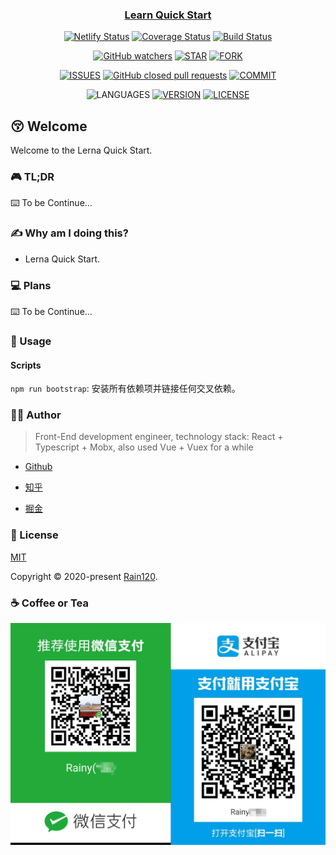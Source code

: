 <h3 align="center">
  <a href="https://github.com/Rain120/lerna-quick-start">Learn Quick Start</a>
</h3>

<div align="center">

[![Netlify Status](https://api.netlify.com/api/v1/badges/aa1cb15a-9a66-42df-ab3b-6cf8a607c9c4/deploy-status)](https://app.netlify.com/sites/lerna-quick-start/deploys) [![Coverage Status](https://coveralls.io/repos/github/Rain120/lerna-quick-start/badge.svg?branch=master)](https://coveralls.io/github/Rain120/lerna-quick-start?branch=master) [![Build Status](https://travis-ci.org/Rain120/lerna-quick-start.svg?branch=master)](https://travis-ci.org/Rain120/lerna-quick-start)

[![GitHub watchers](https://img.shields.io/github/watchers/rain120/lerna-quick-start?style=social)](https://github.com/Rain120/lerna-quick-start/watchers)
[![STAR](https://img.shields.io/github/stars/rain120/lerna-quick-start?style=social)](https://github.com/Rain120/lerna-quick-start/stargazers) [![FORK](https://img.shields.io/github/forks/rain120/lerna-quick-start?style=social)](https://github.com/Rain120/lerna-quick-start/network/members)

[![ISSUES](https://img.shields.io/github/issues/rain120/lerna-quick-start?style=flat-square)](https://github.com/Rain120/lerna-quick-start/issues) [![GitHub closed pull requests](https://img.shields.io/github/issues-pr-closed/rain120/lerna-quick-start?style=flat-square)](https://github.com/Rain120/lerna-quick-start/pulls) [![COMMIT](https://img.shields.io/github/last-commit/rain120/lerna-quick-start?style=flat-square)](https://github.com/Rain120/lerna-quick-start/commits/master)

<!-- [![TEST](https://github.com/rain120/lerna-quick-start/workflows/.github/workflows/test.yml/badge.svg)](https://github.com/Rain120/lerna-quick-start/actions) -->

![LANGUAGES](https://img.shields.io/github/languages/top/rain120/lerna-quick-start?style=flat-square)
[![VERSION](https://img.shields.io/github/package-json/v/rain120/lerna-quick-start?style=flat-square)](https://github.com/Rain120/lerna-quick-start/blob/master/package.json) [![LICENSE](https://img.shields.io/github/license/rain120/lerna-quick-start?style=flat-square)](https://github.com/Rain120/lerna-quick-start/blob/master/LICENSE)

</div>

## 😚 Welcome

Welcome to the Lerna Quick Start.

### 🎮 TL;DR

⌨️ To be Continue...

### ✍ Why am I doing this?

- Lerna Quick Start.

### 💻 Plans

⌨️ To be Continue...

### 🔨 Usage

#### Scripts

`npm run bootstrap`: 安装所有依赖项并链接任何交叉依赖。

### 👨‍🏭 Author

> Front-End development engineer, technology stack: React + Typescript + Mobx, also used Vue + Vuex for a while

- [Github](https://github.com/Rain120)

- [知乎](https://www.zhihu.com/people/yan-yang-nian-hua-120/activities)

- [掘金](https://juejin.im/user/57c616496be3ff00584f54db)

### 📝 License

[MIT](https://github.com/Rain120/lerna-quick-start/blob/master/LICENSE)

Copyright © 2020-present [Rain120](https://github.com/Rain120).

### ☕ Coffee or Tea

![wechat-zhifubao-pay.png](./wechat-zhifubao-pay.png)
